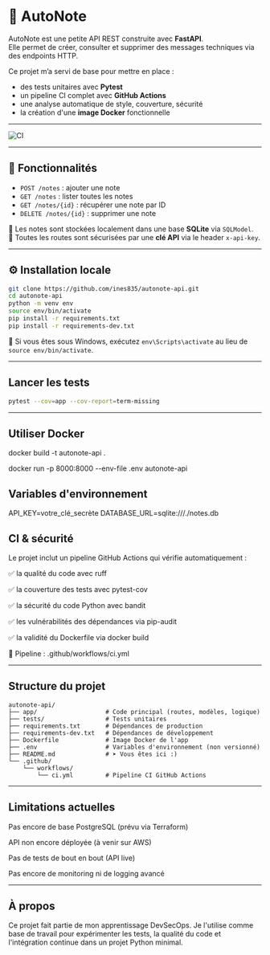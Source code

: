 # 📝 AutoNote

AutoNote est une petite API REST construite avec **FastAPI**.  
Elle permet de créer, consulter et supprimer des messages techniques via des endpoints HTTP.

Ce projet m’a servi de base pour mettre en place :
- des tests unitaires avec **Pytest**
- un pipeline CI complet avec **GitHub Actions**
- une analyse automatique de style, couverture, sécurité 
- la création d'une **image Docker** fonctionnelle

---

![CI](https://github.com/ines835/autonote-api/actions/workflows/ci.yml/badge.svg)

---

## 🚀 Fonctionnalités

- `POST /notes` : ajouter une note
- `GET /notes` : lister toutes les notes
- `GET /notes/{id}` : récupérer une note par ID
- `DELETE /notes/{id}` : supprimer une note

📌 Les notes sont stockées localement dans une base **SQLite** via `SQLModel`.  
🔐 Toutes les routes sont sécurisées par une **clé API** via le header `x-api-key`.

---

## ⚙️ Installation locale

```bash
git clone https://github.com/ines835/autonote-api.git
cd autonote-api
python -m venv env
source env/bin/activate
pip install -r requirements.txt
pip install -r requirements-dev.txt
```

📌 Si vous êtes sous Windows, exécutez `env\Scripts\activate` au lieu de `source env/bin/activate`.

---

##  Lancer les tests

```bash
pytest --cov=app --cov-report=term-missing
```

---

## Utiliser Docker 

docker build -t autonote-api .

docker run -p 8000:8000 --env-file .env autonote-api


## Variables d'environnement 

API_KEY=votre_clé_secrète
DATABASE_URL=sqlite:///./notes.db


## CI & sécurité

Le projet inclut un pipeline GitHub Actions qui vérifie automatiquement :

✅ la qualité du code avec ruff

✅ la couverture des tests avec pytest-cov

✅ la sécurité du code Python avec bandit

✅ les vulnérabilités des dépendances via pip-audit

✅ la validité du Dockerfile via docker build

📄 Pipeline : .github/workflows/ci.yml

---

## Structure du projet

```text
autonote-api/
├── app/                   # Code principal (routes, modèles, logique)
├── tests/                 # Tests unitaires
├── requirements.txt       # Dépendances de production
├── requirements-dev.txt   # Dépendances de développement
├── Dockerfile             # Image Docker de l'app
├── .env                   # Variables d'environnement (non versionné)
├── README.md              # ➤ Vous êtes ici :)
└── .github/
    └── workflows/
        └── ci.yml         # Pipeline CI GitHub Actions

```
--- 

## Limitations actuelles

Pas encore de base PostgreSQL (prévu via Terraform)

API non encore déployée (à venir sur AWS)

Pas de tests de bout en bout (API live)

Pas encore de monitoring ni de logging avancé



--- 

## À propos

Ce projet fait partie de mon apprentissage DevSecOps.
Je l'utilise comme base de travail pour expérimenter les tests, la qualité du code et l'intégration continue dans un projet Python minimal.
